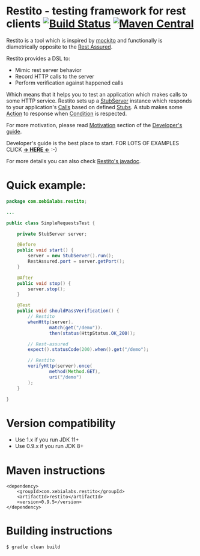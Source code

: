 Restito - testing framework for rest clients [![Build Status](https://circleci.com/gh/mkotsur/restito.svg?&style=shield&circle-token=2cd0c54c357ba4e7962777c4fde462c86a1aa194)](https://circleci.com/gh/mkotsur/restito)
[![Maven Central](https://img.shields.io/maven-central/v/com.xebialabs.restito/restito.svg)](http://search.maven.org/#search%7Cga%7C1%7Cg%3A%22com.xebialabs.restito%22)
============================================

Restito is a tool which is inspired by [mockito](http://code.google.com/p/mockito/) and functionally is diametrically opposite to the [Rest Assured](http://code.google.com/p/rest-assured).

Restito provides a DSL to:

* Mimic rest server behavior
* Record HTTP calls to the server
* Perform verification against happened calls

Which means that it helps you to test an application which makes calls to some HTTP service. Restito sets up a [StubServer](http://mkotsur.github.com/restito/javadoc/current/com/xebialabs/restito/server/StubServer.html) instance which responds to your application's [Calls](http://mkotsur.github.com/restito/javadoc/current/com/xebialabs/restito/semantics/Call.html) based on defined [Stubs](http://mkotsur.github.com/restito/javadoc/current/com/xebialabs/restito/semantics/Stub.html). A stub makes some [Action](http://mkotsur.github.com/restito/javadoc/current/com/xebialabs/restito/semantics/Action.html) to response when [Condition](http://mkotsur.github.com/restito/javadoc/current/com/xebialabs/restito/semantics/Condition.html) is respected.

For more motivation, please read [Motivation](https://github.com/mkotsur/restito/blob/master/guide.md#motivation) section of the [Developer's guide](https://github.com/mkotsur/restito/blob/master/guide.md).

Developer's guide is the best place to start. FOR LOTS OF EXAMPLES CLICK [**-> HERE <-**](https://github.com/mkotsur/restito/blob/master/guide.md) :-)

For more details you can also check [Restito's javadoc](http://mkotsur.github.io/restito/javadoc/current/).

# Quick example:

```java
package com.xebialabs.restito;

...

public class SimpleRequestsTest {

    private StubServer server;

    @Before
    public void start() {
        server = new StubServer().run();
        RestAssured.port = server.getPort();
    }

    @After
    public void stop() {
        server.stop();
    }

    @Test
    public void shouldPassVerification() {
        // Restito
        whenHttp(server).
                match(get("/demo")).
                then(status(HttpStatus.OK_200));

        // Rest-assured
        expect().statusCode(200).when().get("/demo");

        // Restito
        verifyHttp(server).once(
                method(Method.GET),
                uri("/demo")
        );
    }

}
```

# Version compatibility

* Use 1.x if you run JDK 11+
* Use 0.9.x if you run JDK 8+

# Maven instructions

```
<dependency>
    <groupId>com.xebialabs.restito</groupId>
    <artifactId>restito</artifactId>
    <version>0.9.5</version>
</dependency>
```


# Building instructions

```
$ gradle clean build
```
